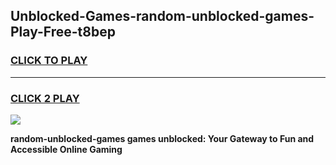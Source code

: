 
## Unblocked-Games-random-unblocked-games-Play-Free-t8bep
<h3>
<a href="https://premium76.site?title=random-unblocked-games&ref=23A">CLICK TO PLAY</a></h3>
<hr>

<h3>
<a href="https://premium76.site?title=random-unblocked-games&ref=23A">CLICK 2 PLAY</a>
  
</h3>

<a href="https://premium76.site?title=random-unblocked-games&ref=23A"><img src="https://clearcache.store/games.png"></a>


**random-unblocked-games games unblocked: Your Gateway to Fun and Accessible Online Gaming**
